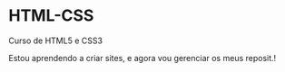 # HTML-CSS
Curso de HTML5 e CSS3

Estou aprendendo a criar sites, e agora vou gerenciar os meus reposit.! 